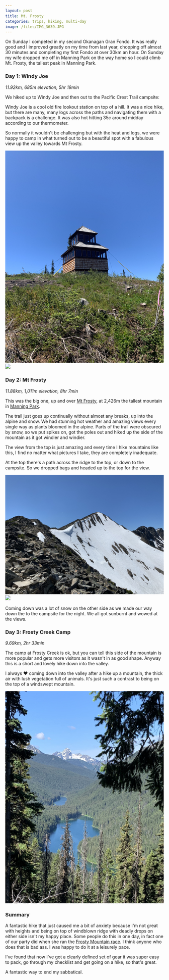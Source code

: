 ```yaml
---
layout: post
title: Mt. Frosty
categories: trips, hiking, multi-day
image: /files/IMG_3639.JPG
---
```


On Sunday I competed in my second Okanagan Gran Fondo. It was really good and I improved greatly on my time from last year, chopping off almost 30 minutes and completing my first Fondo at over 30km an hour. On Sunday my wife dropped me off in Manning Park on the way home so I could climb Mt. Frosty, the tallest peak in Manning Park.

### Day 1: Windy Joe

*11.92km, 685m elevation, 5hr 19min*

We hiked up to Windy Joe and then out to the Pacific Crest Trail campsite:

<div class='strava-embed-placeholder' data-embed-type='activity' data-embed-id='7463885716'></div><script src='https://strava-embeds.com/embed.js'></script>

Windy Joe is a cool old fire lookout station on top of a hill. It was a nice hike, but there are many, many logs across the paths and navigating them with a backpack is a challenge. It was also hot hitting 35c around midday according to our thermometer.

So normally it wouldn't be challenging but with the heat and logs, we were happy to camp in what turned out to be a beautiful spot with a fabulous view up the valley towards Mt Frosty.

<img src="/files/IMG_3585.JPG" class="img-fluid">

<img src="/files/IMG_3591.JPG" class="img-fluid">

### Day 2: Mt Frosty

*11.88km, 1,011m elevation, 8hr 7min*

This was the big one, up and over <a href="https://en.wikipedia.org/wiki/Frosty_Mountain">Mt Frosty</a>, at 2,426m the tallest mountain in <a href="https://bcparks.ca/explore/parkpgs/ecmanning/">Manning Park</a>.

<div class='strava-embed-placeholder' data-embed-type='activity' data-embed-id='7463886069'></div><script src='https://strava-embeds.com/embed.js'></script>

The trail just goes up continually without almost any breaks, up into the alpine and snow. We had stunning hot weather and amazing views every single way as plants bloomed in the alpine. Parts of the trail were obscured by snow, so we put spikes on, got the poles out and hiked up the side of the mountain as it got windier and windier.

The view from the top is just amazing and every time I hike mountains like this, I find no matter what pictures I take, they are completely inadequate.

At the top there's a path across the ridge to the top, or down to the campsite. So we dropped bags and headed up to the top for the view.

<img src="/files/IMG_3639.JPG" class="img-fluid">

<img src="/files/IMG_3649.png" class="img-fluid">

Coming down was a lot of snow on the other side as we made our way down the to the campsite for the night. We all got sunburnt and wowed at the views.

### Day 3: Frosty Creek Camp

*9.69km, 2hr 33min*

The camp at Frosty Creek is ok, but you can tell this side of the mountain is more popular and gets more visitors as it wasn't in as good shape. Anyway this is a short and lovely hike down into the valley.

<div class='strava-embed-placeholder' data-embed-type='activity' data-embed-id='7463885584'></div><script src='https://strava-embeds.com/embed.js'></script>

I always ❤️ coming down into the valley after a hike up a mountain, the thick air with lush vegetation full of animals. It's just such a contrast to being on the top of a windswept mountain.

<img src="/files/IMG_3664.JPG" class="img-fluid">


### Summary

A fantastic hike that just caused me a bit of anxiety because I'm not great with heights and being on top of windblown ridge with deadly drops on either side isn't my happy place. Some people do this in one day, in fact one of our party did when she ran the <a href="https://raceroster.com/events/2022/57012/frosty-mountain-50k-27k-and-13k">Frosty Mountain race</a>. I think anyone who does that is bad ass. I was happy to do it at a leisurely pace.

I've found that now I've got a clearly defined set of gear it was super easy to pack, go through my checklist and get going on a hike, so that's great.

A fantastic way to end my sabbatical.